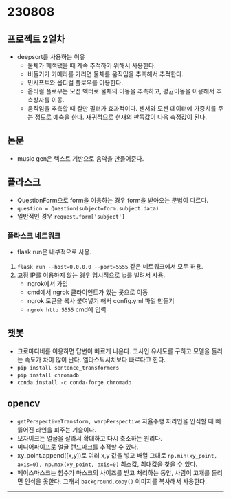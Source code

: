 # 230808

## 프로젝트 2일차

- deepsort를 사용하는 이유
  - 물체가 폐색됐을 때 계속 추적하기 위해서 사용한다.
  - 비둘기가 카메라를 가리면 물체를 움직임을 추측해서 추적한다.
  - 민시프트와 옵티컬 플로우를 이용한다.
  - 옵티컬 플로우는 모션 벡터로 물체의 이동을 추측하고, 평균이동을 이용해서 추측상자를 이동.
  - 움직임을 추측할 때 칼만 필터가 효과적이다. 센서와 모션 데이터에 가중치를 주는 정도로 예측을 한다. 재귀적으로 현재의 판독값이 다음 측정값이 된다.

## 논문

- music gen은 텍스트 기반으로 음악을 만들어준다.

## 플라스크

- QuestionForm으로 form을 이용하는 경우 form을 받아오는 문법이 다르다.
- `question = Question(subject=form.subject.data)`
- 일반적인 경우 `request.form['subject']`

### 플라스크 네트워크

- flask run은 내부적으로 사용.

1. `flask run --host=0.0.0.0 --port=5555` 같은 네트워크에서 모두 허용.
2. 고정 IP를 이용하지 않는 경우 임시적으로 ip를 빌려서 사용.
   - ngrok에서 가입
   - cmd에서 ngrok 클라이언트가 있는 곳으로 이동
   - ngrok 토큰을 복사 붙여넣기 해서 config.yml 파일 만들기
   - `ngrok http 5555` cmd에 입력

## 챗봇

- 크로마디비를 이용하면 답변이 빠르게 나온다. 코사인 유사도를 구하고 모델을 돌리는 속도가 차이 많이 난다. 엘라스틱서치보다 빠르다고 한다.
- `pip install sentence_transformers`
- `pip install chromadb`
- `conda install -c conda-forge chromadb`

## opencv

- `getPerspectiveTransform, warpPerspective` 자율주행 차라인을 인식할 때 삐뚫어진 라인을 펴주는 기술이다.
- 모자이크는 얼굴을 잘라서 확대하고 다시 축소하는 원리다.
- 미디어파이프로 얼굴 랜드마크를 추적할 수 있다.
- xy_point.append([x,y])로 여러 x,y 값을 넣고 배열 그대로 `np.min(xy_point, axis=0), np.max(xy_point, axis=0)` 최소값, 최대값을 찾을 수 있다.
- 페이스마스크는 함수가 마스크의 사이즈를 받고 처리하는 동안, 사람이 고개를 돌리면 인식을 못한다. 그래서 `background.copy()` 이미지를 복사해서 사용한다.

---
